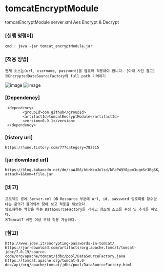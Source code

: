 # tomcatEncryptModule 
tomcatEncryptModule server.xml Aes Encrypt & Decrypt

### [실행 명령어]
```
cmd : java -jar tomcat_encryptModule.jar
```
 
### [적용 방법] 
```
현재 소스는(url, username, password)을 암호화 적용해야 합니다. [아래 사진 참고]
※EncryptedDataSourceFactory의 full path 기억하기
```
![image](https://user-images.githubusercontent.com/29367023/185823873-3c52542f-504f-4f58-a3b3-732ad3f8dc65.png)
![image](https://user-images.githubusercontent.com/29367023/185825916-4c7b100a-8168-4027-9eb4-e624f0234ec0.png)

### [Dependency]
```
 <dependency>
        <groupId>com.github</groupId>
        <artifactId>tomcatEncryptModule</artifactId>
        <version>0.0.1</version>
 </dependency>
```

### [tistory url]
```
https://hune.tistory.com/77?category=782515
```

### [jar download url] 
```
https://blog.kakaocdn.net/dn/caWJB6/btrKeuJolsd/kFaPW9Y0ppm3uqmSr3BgSK/tomcat_encryptModule.jar?attach=1&knm=tfile.jar
```

### [비고]
```
프로젝트 중에 Server.xml DB Resource 부분에 url, id, password 암호화를 할수없냐는 문의가 들어와서 찾아 보고 적용을 해보았다.
암호화하는 역할을 하는 DataSourceFactory를 가지고 참조해 소스를 수정 및 추가를 하였다.
※Tomcat7 버전 이상 부터 적용 가능하다.
```

### [참고]
``` 
http://www.jdev.it/encrypting-passwords-in-tomcat/
https://jar-download.com/artifacts/org.apache.tomcat/tomcat-jdbc/7.0.19/source-code/org/apache/tomcat/jdbc/pool/DataSourceFactory.java
https://tomcat.apache.org/tomcat-8.0-doc/api/org/apache/tomcat/jdbc/pool/DataSourceFactory.html
```
